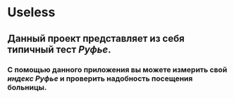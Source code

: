 # Useless
## Данный проект представляет из себя типичный тест *Руфье*. 
### С помощью данного приложения вы можете измерить свой *индекс Руфье* и проверить надобность посещения больницы.
